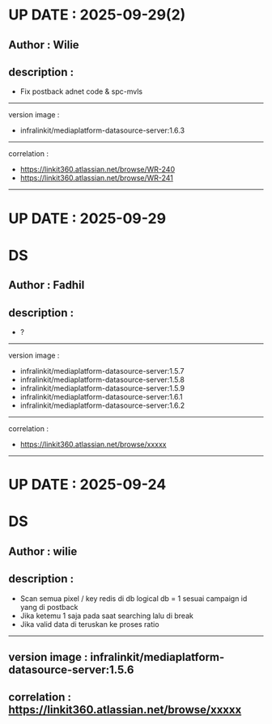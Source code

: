 UP DATE : 2025-09-29(2)
===

Author : Wilie
----------
description : 
----------
- Fix postback adnet code & spc-mvls
----------
version image : 
- infralinkit/mediaplatform-datasource-server:1.6.3
----------
correlation : 
- https://linkit360.atlassian.net/browse/WR-240
- https://linkit360.atlassian.net/browse/WR-241
----------

UP DATE : 2025-09-29
===

DS
===
Author : Fadhil
----------
description : 
----------
- ?
----------
version image : 
- infralinkit/mediaplatform-datasource-server:1.5.7
- infralinkit/mediaplatform-datasource-server:1.5.8
- infralinkit/mediaplatform-datasource-server:1.5.9
- infralinkit/mediaplatform-datasource-server:1.6.1
- infralinkit/mediaplatform-datasource-server:1.6.2
----------
correlation : 
- https://linkit360.atlassian.net/browse/xxxxx
----------

UP DATE : 2025-09-24
===

DS
===
Author : wilie
----------
description : 
----------
- Scan semua pixel / key redis di db logical db = 1 sesuai campaign id yang di postback
- Jika ketemu 1 saja pada saat searching lalu di break
- Jika valid data di teruskan ke proses ratio
----------
version image : infralinkit/mediaplatform-datasource-server:1.5.6
----------
correlation : https://linkit360.atlassian.net/browse/xxxxx
----------